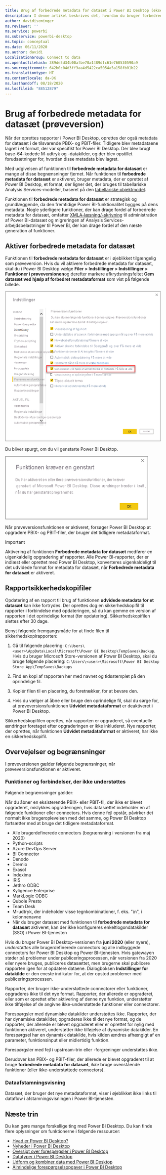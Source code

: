 ```yaml
---
title: Brug af forbedrede metadata for datasæt i Power BI Desktop (eksempelvisning)
description: I denne artikel beskrives det, hvordan du bruger forbedrede metadata for datasæt i Power BI.
author: davidiseminger
ms.reviewer: ''
ms.service: powerbi
ms.subservice: powerbi-desktop
ms.topic: conceptual
ms.date: 06/11/2020
ms.author: davidi
LocalizationGroup: Connect to data
ms.openlocfilehash: 389de5d34b00afbe70a1489dfc61e760530590a9
ms.sourcegitcommit: 642b0c04d3ff3aa4d5422ca5054a5a158fb01b22
ms.translationtype: HT
ms.contentlocale: da-DK
ms.lasthandoff: 08/18/2020
ms.locfileid: "88512879"
---
```

# <a name="using-enhanced-dataset-metadata-preview"></a>Brug af forbedrede metadata for datasæt (prøveversion)

Når der oprettes rapporter i Power BI Desktop, oprettes der også metadata for datasæt i de tilsvarende PBIX- og PBIT-filer. Tidligere blev metadataene lagret i et format, der var specifikt for Power BI Desktop. Der blev brugt base-64-kodede M-udtryk og -datakilder, og der blev opstillet forudsætninger for, hvordan disse metadata blev lagret.

Med udgivelsen af funktionen til **forbedrede metadata for datasæt** er mange af disse begrænsninger fjernet. Når funktionen til **forbedrede metadata for datasæt** er aktiveret, bruger metadata, der er oprettet af Power BI Desktop, et format, der ligner det, der bruges til tabellariske Analysis Services-modeller, baseret på den [tabellariske objektmodel](/analysis-services/tom/introduction-to-the-tabular-object-model-tom-in-analysis-services-amo).


Funktionen til **forbedrede metadata for datasæt** er strategisk og grundlæggende, da den fremtidige Power BI-funktionalitet bygges på dens metadata. Nogle yderligere funktioner, der kan drage fordel af forbedrede metadata for datasæt, omfatter [XMLA-læsning/-skrivning](https://docs.microsoft.com/power-platform-release-plan/2019wave2/business-intelligence/xmla-readwrite) til administration af Power BI-datasæt og migreringen af Analysis Services-arbejdsbelastninger til Power BI, der kan drage fordel af den næste generation af funktioner.



## <a name="enable-enhanced-dataset-metadata"></a>Aktiver forbedrede metadata for datasæt

Funktionen til **forbedrede metadata for datasæt** er i øjeblikket tilgængelig som prøveversion. Hvis du vil aktivere forbedrede metadata for datasæt, skal du i Power BI Desktop vælge **Filer > Indstillinger > Indstillinger > Funktioner i prøveversionen**og derefter markere afkrydsningsfeltet **Gem datasæt ved hjælp af forbedret metadataformat** som vist på følgende billede. 

![Aktiver prøveversionsfunktionen](media/desktop-enhanced-dataset-metadata/enhanced-dataset-metadata-01.png)

Du bliver spurgt, om du vil genstarte Power BI Desktop.

![Prompt om genstart](media/desktop-enhanced-dataset-metadata/enhanced-dataset-metadata-02.png)

Når prøveversionsfunktionen er aktiveret, forsøger Power BI Desktop at opgradere PBIX- og PBIT-filer, der bruger det tidligere metadataformat. 

> [!IMPORTANT]
> Aktivering af funktionen **Forbedrede metadata for datasæt** medfører en uigenkaldelig opgradering af rapporter. Alle Power BI-rapporter, der er indlæst eller oprettet med Power BI Desktop, konverteres uigenkaldeligt til det udvidede format for metadata for datasæt, når **Forbedrede metadata for datasæt** er aktiveret.

## <a name="report-backup-files"></a>Rapportsikkerhedskopifiler

Opdatering af en rapport til brug af funktionen **udvidede metadata for et datasæt** kan ikke fortrydes. Der oprettes dog en sikkerhedskopifil til rapporter i forbindelse med opdateringen, så du kan gemme en version af rapporten i det oprindelige format (før opdatering). Sikkerhedskopifilen slettes efter 30 dage. 

Benyt følgende fremgangsmåde for at finde filen til sikkerhedskopirapporten:

1. Gå til følgende placering: ```C:\Users\<user>\AppData\Local\Microsoft\Power BI Desktop\TempSaves\Backup```. Hvis du bruger Microsoft Store-versionen af Power BI Desktop, skal du bruge følgende placering: ```C:\Users\<user>\Microsoft\Power BI Desktop Store App\TempSaves\Backups``` 

2. Find en kopi af rapporten her med navnet og tidsstemplet på den oprindelige fil.

3. Kopiér filen til en placering, du foretrækker, for at bevare den.

4. Hvis du vælger at åbne eller bruge den oprindelige fil, skal du sørge for, at prøveversionsfunktionen **Udvidet metadataformat** er deaktiveret i Power BI Desktop. 

Sikkerhedskopifilen oprettes, når rapporten er opgraderet, så eventuelle ændringer foretaget efter opgraderingen er ikke inkluderet. Nye rapporter, der oprettes, når funktionen **Udvidet metadataformat** er aktiveret, har ikke en sikkerhedskopifil.


## <a name="considerations-and-limitations"></a>Overvejelser og begrænsninger

I prøveversionen gælder følgende begrænsninger, når prøveversionsfunktionen er aktiveret.

### <a name="unsupported-features-and-connectors"></a>Funktioner og forbindelser, der ikke understøttes

Følgende begrænsninger gælder:

Når du åbner en eksisterende PBIX- eller PBIT-fil, der ikke er blevet opgraderet, mislykkes opgraderingen, hvis datasættet indeholder en af følgende funktioner eller connectors. Hvis denne fejl opstår, påvirker det normalt ikke brugeroplevelsen med det samme, og Power BI Desktop fortsætter med at bruge det tidligere metadataformat.

* Alle brugerdefinerede connectors (begrænsning i versionen fra maj 2020)
* Python-scripts
* Azure DevOps Server
* BI Connector
* Denodo
* Dremio
* Exasol
* Indexima
* IRIS
* Jethro ODBC
* Kyligence Enterprise
* MarkLogic ODBC
* Qubole Presto
* Team Desk
* M-udtryk, der indeholder visse tegnkombinationer, f. eks. "\\n", i kolonnenavne
* Når du bruger datasæt med funktionen til **forbedrede metadata for datasæt** aktiveret, kan der ikke konfigureres enkeltlogondatakilder (SSO) i Power BI-tjenesten

Hvis du bruger Power BI Desktop-versionen fra **juni 2020** (eller nyere), *understøttes* alle brugerdefinerede connectors og alle indbyggede connectors for Power BI Desktop og Power BI-tjenesten. Hvis gatewayen støder på problemer under publiceringsprocessen, når versionen fra 2020 eller nyere bruges, publiceres datasættet, men brugerne skal publicere rapporten igen for at opdatere dataene. Dialogboksen **Indstillinger for datakilde** er den eneste indikator for, at der opstod problemer med publiceringsprocessen.

Rapporter, der bruger ikke-understøttede connectorer eller funktioner, opgraderes ikke til det nye format. Rapporter, der allerede er opgraderet, eller som er oprettet efter aktivering af denne nye funktion, understøtter ikke tilføjelse af de angivne ikke-understøttede funktioner eller connectorer. 

Forespørgsler med dynamiske datakilder understøttes ikke. Rapporter, der har dynamiske datakilder, opgraderes ikke til det nye format, og de rapporter, der allerede er blevet opgraderet eller er oprettet for nylig med funktionen aktiveret, understøtter ikke tilføjelse af dynamiske datakilder. En forespørgsel har en dynamisk datakilde, hvis kilden ændres afhængigt af en parameter, funktionsinput eller midlertidig funktion. 

Forespørgsler med fejl i upstream-trin eller -forgreninger understøttes ikke. 

Derudover kan PBIX- og PBIT-filer, der allerede er blevet opgraderet til at bruge **forbedrede metadata for datasæt**, *ikke* bruge ovenstående funktioner (eller ikke-understøttede connectors).

### <a name="lineage-view"></a>Dataafstamningsvisning
Datasæt, der bruger det nye metadataformat, viser i øjeblikket ikke links til dataflow i afstamningsvisningen i Power BI-tjenesten.

## <a name="next-steps"></a>Næste trin

Du kan gøre mange forskellige ting med Power BI Desktop. Du kan finde flere oplysninger om funktionerne i følgende ressourcer:

* [Hvad er Power BI Desktop?](../fundamentals/desktop-what-is-desktop.md)
* [Nyheder i Power BI Desktop](../fundamentals/desktop-latest-update.md)
* [Oversigt over forespørgsler i Power BI Desktop](../transform-model/desktop-query-overview.md)
* [Datatyper i Power BI Desktop](desktop-data-types.md)
* [Udform og kombiner data med Power BI Desktop](desktop-shape-and-combine-data.md)
* [Almindelige forespørgselsopgaver i Power BI Desktop](../transform-model/desktop-common-query-tasks.md)
